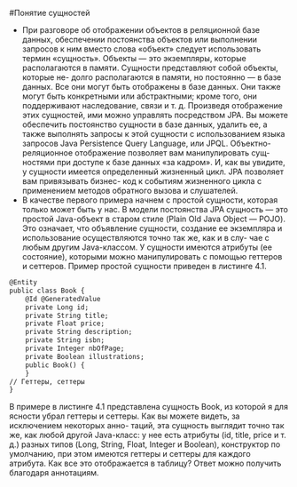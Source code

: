 #Понятие сущностей
* При разговоре об отображении объектов в реляционной базе данных, обеспечении
постоянства объектов или выполнении запросов к ним вместо слова «объект»
следует использовать термин «сущность». Объекты — это экземпляры, которые
располагаются в памяти. Сущности представляют собой объекты, которые не-
долго располагаются в памяти, но постоянно — в базе данных. Все они могут быть
отображены в базе данных. Они также могут быть конкретными или абстрактными;
кроме того, они поддерживают наследование, связи и т. д. Произведя отображение
этих сущностей, ими можно управлять посредством JPA. Вы можете обеспечить
постоянство сущности в базе данных, удалить ее, а также выполнять запросы к этой
сущности с использованием языка запросов Java Persistence Query Language, или
JPQL. Объектно-реляционное отображение позволяет вам манипулировать сущ-
ностями при доступе к базе данных «за кадром». И, как вы увидите, у сущности
имеется определенный жизненный цикл. JPA позволяет вам привязывать бизнес-
код к событиям жизненного цикла с применением методов обратного вызова
и слушателей.
* В качестве первого примера начнем с простой сущности, которая только может
быть у нас. В модели постоянства JPA сущность — это простой Java-объект в старом
стиле (Plain Old Java Object — POJO). Это означает, что объявление сущности,
создание ее экземпляра и использование осуществляются точно так же, как и в слу-
чае с любым другим Java-классом. У сущности имеются атрибуты (ее состояние),
которыми можно манипулировать с помощью геттеров и сеттеров. Пример простой
сущности приведен в листинге 4.1.
```xml
@Entity
public class Book {
    @Id @GeneratedValue
    private Long id;
    private String title;
    private Float price;
    private String description;
    private String isbn;
    private Integer nbOfPage;
    private Boolean illustrations;
    public Book() {
    }
// Геттеры, сеттеры
}
```
В примере в листинге 4.1 представлена сущность Book, из которой я для ясности
убрал геттеры и сеттеры. Как вы можете видеть, за исключением некоторых анно-
таций, эта сущность выглядит точно так же, как любой другой Java-класс: у нее есть
атрибуты (id, title, price и т. д.) разных типов (Long, String, Float, Integer и Boolean),
конструктор по умолчанию, при этом имеются геттеры и сеттеры для каждого
атрибута. Как все это отображается в таблицу? Ответ можно получить благодаря
аннотациям.